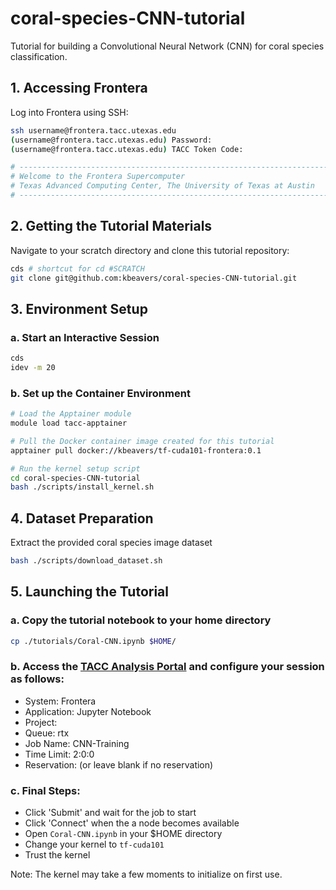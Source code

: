 # coral-species-CNN-tutorial
Tutorial for building a Convolutional Neural Network (CNN) for coral species classification.

## 1. Accessing Frontera

Log into Frontera using SSH:

```bash
ssh username@frontera.tacc.utexas.edu
(username@frontera.tacc.utexas.edu) Password: 
(username@frontera.tacc.utexas.edu) TACC Token Code:

# ------------------------------------------------------------------------------
# Welcome to the Frontera Supercomputer
# Texas Advanced Computing Center, The University of Texas at Austin
# ------------------------------------------------------------------------------
```

## 2. Getting the Tutorial Materials

Navigate to your scratch directory and clone this tutorial repository:

```bash
cds # shortcut for cd #SCRATCH
git clone git@github.com:kbeavers/coral-species-CNN-tutorial.git
```

## 3. Environment Setup

### a. Start an Interactive Session

```bash
cds
idev -m 20
```

### b. Set up the Container Environment

```bash
# Load the Apptainer module
module load tacc-apptainer

# Pull the Docker container image created for this tutorial
apptainer pull docker://kbeavers/tf-cuda101-frontera:0.1

# Run the kernel setup script
cd coral-species-CNN-tutorial
bash ./scripts/install_kernel.sh
```

## 4. Dataset Preparation

Extract the provided coral species image dataset

```bash
bash ./scripts/download_dataset.sh
```

## 5. Launching the Tutorial

### a. Copy the tutorial notebook to your home directory

```bash
cp ./tutorials/Coral-CNN.ipynb $HOME/
```

### b. Access the [TACC Analysis Portal](https://tap.tacc.utexas.edu/jobs/) and configure your session as follows:

 - System: Frontera
 - Application: Jupyter Notebook
 - Project: <your-allocation>
 - Queue: rtx
 - Job Name: CNN-Training
 - Time Limit: 2:0:0
 - Reservation: <your-reservation> (or leave blank if no reservation)

### c. Final Steps:

 - Click 'Submit' and wait for the job to start
 - Click 'Connect' when the a node becomes available
 - Open `Coral-CNN.ipynb` in your $HOME directory
 - Change your kernel to `tf-cuda101`
 - Trust the kernel 

Note: The kernel may take a few moments to initialize on first use.